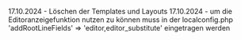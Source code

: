 17.10.2024 - Löschen der Templates und Layouts
17.10.2024 - um die Editoranzeigefunktion nutzen zu können muss in der localconfig.php 
             'addRootLineFields' => 'editor,editor_substitute' eingetragen werden
